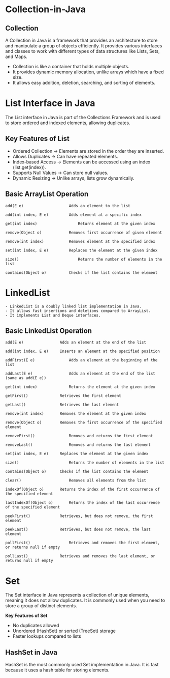 # Collection-in-Java

## Collection

A Collection in Java is a framework that provides an architecture to store and manipulate a group of objects efficiently. It provides various interfaces and classes to work with different types of data structures like Lists, Sets, and Maps.

- Collection is like a container that holds multiple objects.
- It provides dynamic memory allocation, unlike arrays which have a fixed size.
- It allows easy addition, deletion, searching, and sorting of elements.

# List Interface in Java

The List interface in Java is part of the Collections Framework and is used to store ordered and indexed elements, allowing duplicates.

## Key Features of List

- Ordered Collection → Elements are stored in the order they are inserted.
- Allows Duplicates → Can have repeated elements.
- Index-based Access → Elements can be accessed using an index (list.get(index)).
- Supports Null Values → Can store null values.
- Dynamic Resizing → Unlike arrays, lists grow dynamically.

## Basic ArrayList Operation

    add(E e)	                Adds an element to the list

    add(int index, E e)	        Adds element at a specific index

    get(int index)	                Returns element at the given index

    remove(Object o)	        Removes first occurrence of given element

    remove(int index)	        Removes element at the specified index

    set(int index, E e)	        Replaces the element at the given index

    size()	                        Returns the number of elements in the list

    contains(Object o)	        Checks if the list contains the element

# LinkedList

    - LinkedList is a doubly linked list implementation in Java.
    - It allows fast insertions and deletions compared to ArrayList.
    - It implements List and Deque interfaces.

## Basic LinkedList Operation

    add(E e)	            Adds an element at the end of the list
    
    add(int index, E e)	    Inserts an element at the specified position
    
    addFirst(E e)	            Adds an element at the beginning of the list
    
    addLast(E e)	            Adds an element at the end of the list (same as add(E e))
    
    get(int index)	            Returns the element at the given index
    
    getFirst()	            Retrieves the first element
    
    getLast()	            Retrieves the last element
    
    remove(int index)	    Removes the element at the given index
    
    remove(Object o)	    Removes the first occurrence of the specified element
    
    removeFirst()	            Removes and returns the first element
    
    removeLast()	            Removes and returns the last element

    set(int index, E e)	    Replaces the element at the given index

    size()	                    Returns the number of elements in the list

    contains(Object o)	    Checks if the list contains the element
    
    clear()	                    Removes all elements from the list
    
    indexOf(Object o)	    Returns the index of the first occurrence of the specified element
    
    lastIndexOf(Object o)	    Returns the index of the last occurrence of the specified element
    
    peekFirst()	            Retrieves, but does not remove, the first element
    
    peekLast()	            Retrieves, but does not remove, the last element
    
    pollFirst()                 Retrieves and removes the first element, or returns null if empty
    
    pollLast()	            Retrieves and removes the last element, or returns null if empty

# Set
The Set interface in Java represents a collection of unique elements, meaning it does not allow duplicates. It is commonly used when you need to store a group of distinct elements.

 **Key Features of Set**
 - No duplicates allowed
 - Unordered (HashSet) or sorted (TreeSet) storage
 - Faster lookups compared to lists

## HashSet in Java 
HashSet is the most commonly used Set implementation in Java. It is fast because it uses a hash table for storing elements.
